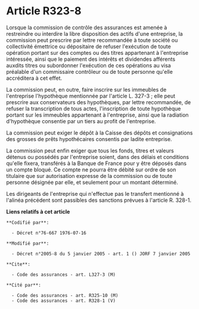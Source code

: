 # Article R323-8

Lorsque la commission de contrôle des assurances est amenée à restreindre ou interdire la libre disposition des actifs d'une
entreprise, la commission peut prescrire par lettre recommandée à toute société ou collectivité émettrice ou dépositaire de
refuser l'exécution de toute opération portant sur des comptes ou des titres appartenant à l'entreprise intéressée, ainsi que
le paiement des intérêts et dividendes afférents auxdits titres ou subordonner l'exécution de ces opérations au visa
préalable d'un commissaire contrôleur ou de toute personne qu'elle accréditera à cet effet.

La commission peut, en outre, faire inscrire sur les immeubles de l'entreprise l'hypothèque mentionnée par l'article L.
327-3 ; elle peut prescrire aux conservateurs des hypothèques, par lettre recommandée, de refuser la transcription de tous
actes, l'inscription de toute hypothèque portant sur les immeubles appartenant à l'entreprise, ainsi que la radiation
d'hypothèque consentie par un tiers au profit de l'entreprise.

La commission peut exiger le dépôt à la Caisse des dépôts et consignations des grosses de prêts hypothécaires consentis par
ladite entreprise.

La commission peut enfin exiger que tous les fonds, titres et valeurs détenus ou possédés par l'entreprise soient, dans des
délais et conditions qu'elle fixera, transférés à la Banque de France pour y être déposés dans un compte bloqué. Ce compte ne
pourra être débité sur ordre de son titulaire que sur autorisation expresse de la commission ou de toute personne désignée
par elle, et seulement pour un montant déterminé.

Les dirigeants de l'entreprise qui n'effectue pas le transfert mentionné à l'alinéa précédent sont passibles des sanctions
prévues à l'article R. 328-1.

**Liens relatifs à cet article**

	**Codifié par**:

	  - Décret n°76-667 1976-07-16

	**Modifié par**:

	  - Décret n°2005-8 du 5 janvier 2005 - art. 1 () JORF 7 janvier 2005

	**Cite**:

	  - Code des assurances - art. L327-3 (M)

	**Cité par**:

	  - Code des assurances - art. R325-10 (M)
	  - Code des assurances - art. R328-1 (V)
